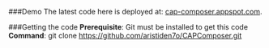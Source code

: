 ###Demo
The latest code here is deployed at: [cap-composer.appspot.com](http://cap-composer.appspot.com/).

###Getting the code
<b>Prerequisite</b>: Git must be installed to get this code <br>
<b>Command</b>: git clone https://github.com/aristiden7o/CAPComposer.git
